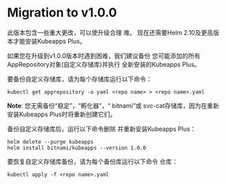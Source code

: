 # Migration to v1.0.0

此版本包含一些重大更改，可以使升级合理
难。 现在还需要Helm 2.10及更高版本才能安装Kubeapps Plus。

如果您在升级到v1.0.0版本时遇到困难，我们建议备份
您可能添加的所有AppRepository对象(自定义存储库)并执行
全新安装的Kubeapps Plus。

要备份自定义存储库，请为每个存储库运行以下命令：

```
kubectl get apprepository -o yaml <repo name> > <repo name>.yaml
```

**Note**: 您无需备份“稳定”，“孵化器”，“ bitnami”或
svc-cat存储库，因为在重新安装Kubeapps Plus时将重新创建它们。

备份自定义存储库后，运行以下命令删除
并重新安装Kubeapps Plus：

```
helm delete --purge kubeapps
helm install bitnami/kubeapps --version 1.0.0
```

要恢复自定义存储库备份，请为每个备份库运行以下命令
仓库：

```
kubectl apply -f <repo name>.yaml
```
